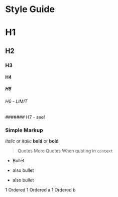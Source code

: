 # Style Guide

# H1
## H2
### H3
#### H4
##### H5
###### H6 - LIMIT
####### H7 - see!

### Simple Markup
*italic* or _italic_
**bold** or __bold__

> Quotes
> More Quotes
When quoting in <code>context</code>

* Bullet
- also bullet
+ also bullet

1 Ordered
1 Ordered a
1 Ordered b 

<!--- Comment out --->
